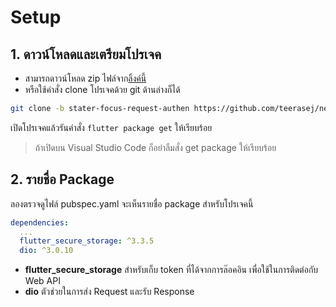 
# Setup 

## 1. ดาวน์โหลดและเตรียมโปรเจค

- สามารถดาวน์โหลด zip ไฟล์จาก[ลิ้งค์นี้](https://github.com/teerasej/nextflow_note_client_with_authen/tree/stater-focus-request-authen)
- หรือใช้คำสั่ง clone โปรเจคด้วย git ด้านล่างก็ได้ 

```bash
git clone -b stater-focus-request-authen https://github.com/teerasej/nextflow_note_client_with_authen
```

เปิดโปรเจคแล้วรันคำสั่ง `flutter package get` ให้เรียบร้อย

> ถ้าเปิดบน Visual Studio Code ก็อย่าลืมสั่ง get package ให้เรียบร้อย


## 2. รายชื่อ Package

ลองตรวจดูไฟล์ pubspec.yaml จะเห็นรายชื่อ package สำหรับโปรเจคนี้

```yaml
dependencies:
  ...
  flutter_secure_storage: ^3.3.5
  dio: ^3.0.10
```

- **flutter_secure_storage** สำหรับเก็บ token ที่ได้จากการล๊อคอิน เพื่อใช้ในการติดต่อกับ Web API
- **dio** ตัวช่วยในการส่ง Request และรับ Response 